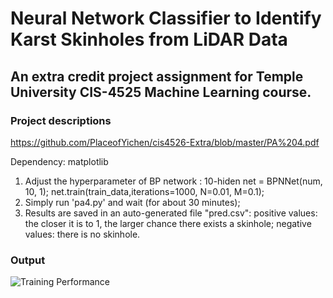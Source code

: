 # Neural Network Classifier to Identify Karst Skinholes from LiDAR Data

## An extra credit project assignment for Temple University CIS-4525 Machine Learning course.

### Project descriptions
https://github.com/PlaceofYichen/cis4526-Extra/blob/master/PA%204.pdf

Dependency: matplotlib
1. Adjust the hyperparameter of BP network : 
    10-hiden 
    net = BPNNet(num, 10, 1); 
    net.train(train_data,iterations=1000, N=0.01, M=0.1);
2. Simply run 'pa4.py' and wait (for about 30 minutes);
3. Results are saved in an auto-generated file "pred.csv": 
    positive values: the closer it is to 1, the larger chance there exists a skinhole;
    negative values: there is no skinhole.

### Output
![Training Performance](https://github.com/PlaceofYichen/cis4526-Extra/blob/master/TrainingPerformance.png)



